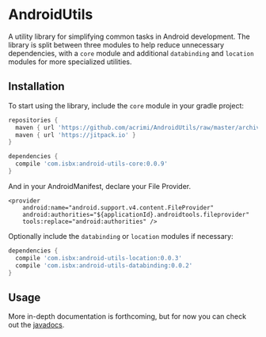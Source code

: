 # AndroidUtils

A utility library for simplifying common tasks in Android development. The library is split between three modules to help reduce
unnecessary dependencies, with a `core` module and additional `databinding` and `location` modules for more specialized utilities.

## Installation

To start using the library, include the `core` module in your gradle project:

```gradle
repositories {
  maven { url 'https://github.com/acrimi/AndroidUtils/raw/master/archives/' }
  maven { url 'https://jitpack.io' }
}

dependencies {
  compile 'com.isbx:android-utils-core:0.0.9'
}
```

And in your AndroidManifest, declare your File Provider.

    <provider
        android:name="android.support.v4.content.FileProvider"
        android:authorities="${applicationId}.androidtools.fileprovider"
        tools:replace="android:authorities" />

Optionally include the `databinding` or `location` modules if necessary:

```gradle
dependencies {
  compile 'com.isbx:android-utils-location:0.0.3'
  compile 'com.isbx:android-utils-databinding:0.0.2'
}
```

## Usage

More in-depth documentation is forthcoming, but for now you can check out the [javadocs](https://acrimi.github.io/AndroidUtils/).
